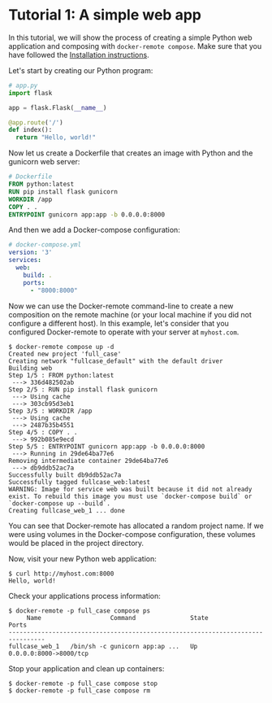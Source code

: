 # Tutorial 1: A simple web app

In this tutorial, we will show the process of creating a simple Python web
application and composing with `docker-remote compose`. Make sure that you
have followed the [Installation instructions](install.md).

Let's start by creating our Python program:

```python
# app.py
import flask

app = flask.Flask(__name__)

@app.route('/')
def index():
  return "Hello, world!"
```

Now let us create a Dockerfile that creates an image with Python and the
gunicorn web server:

```Dockerfile
# Dockerfile
FROM python:latest
RUN pip install flask gunicorn
WORKDIR /app
COPY . .
ENTRYPOINT gunicorn app:app -b 0.0.0.0:8000
```

And then we add a Docker-compose configuration:

```yaml
# docker-compose.yml
version: '3'
services:
  web:
    build: .
    ports:
      - "8000:8000"
```

Now we can use the Docker-remote command-line to create a new composition on
the remote machine (or your local machine if you did not configure a different
host). In this example, let's consider that you configured Docker-remote to
operate with your server at `myhost.com`.

```
$ docker-remote compose up -d
Created new project 'full_case'
Creating network "fullcase_default" with the default driver
Building web
Step 1/5 : FROM python:latest
 ---> 336d482502ab
Step 2/5 : RUN pip install flask gunicorn
 ---> Using cache
 ---> 303cb95d3eb1
Step 3/5 : WORKDIR /app
 ---> Using cache
 ---> 2487b35b4551
Step 4/5 : COPY . .
 ---> 992b085e9ecd
Step 5/5 : ENTRYPOINT gunicorn app:app -b 0.0.0.0:8000
 ---> Running in 29de64ba77e6
Removing intermediate container 29de64ba77e6
 ---> db9ddb52ac7a
Successfully built db9ddb52ac7a
Successfully tagged fullcase_web:latest
WARNING: Image for service web was built because it did not already exist. To rebuild this image you must use `docker-compose build` or `docker-compose up --build`.
Creating fullcase_web_1 ... done
```

You can see that Docker-remote has allocated a random project name. If we were
using volumes in the Docker-compose configuration, these volumes would be
placed in the project directory.

Now, visit your new Python web application:

    $ curl http://myhost.com:8000
    Hello, world!

Check your applications process information:

```
$ docker-remote -p full_case compose ps
     Name                   Command               State           Ports
--------------------------------------------------------------------------------
fullcase_web_1   /bin/sh -c gunicorn app:ap ...   Up      0.0.0.0:8000->8000/tcp
```

Stop your application and clean up containers:

```
$ docker-remote -p full_case compose stop
$ docker-remote -p full_case compose rm
```
